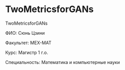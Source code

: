 # TwoMetricsforGANs
TwoMetricsforGANs

ФИО: Сюнь Цзини

Факультет: МЕХ-МАТ

Курс: Магистр 1 г.о.

Специальность: Математика и компьютерные науки
